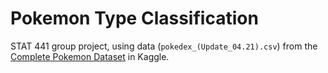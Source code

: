 # Pokemon Type Classification

STAT 441 group project, using data (`pokedex_(Update_04.21).csv`) from the [Complete Pokemon Dataset](https://www.kaggle.com/datasets/mariotormo/complete-pokemon-dataset-updated-090420?select=pokedex_%28Update_04.21%29.csv) in Kaggle.
